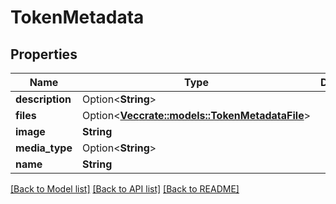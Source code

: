 # TokenMetadata

## Properties

Name | Type | Description | Notes
------------ | ------------- | ------------- | -------------
**description** | Option<**String**> |  | [optional]
**files** | Option<[**Vec<crate::models::TokenMetadataFile>**](TokenMetadataFile.md)> |  | [optional]
**image** | **String** |  | 
**media_type** | Option<**String**> |  | [optional]
**name** | **String** |  | 

[[Back to Model list]](../README.md#documentation-for-models) [[Back to API list]](../README.md#documentation-for-api-endpoints) [[Back to README]](../README.md)


